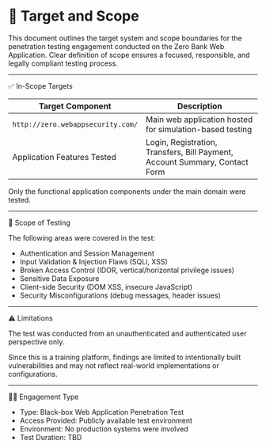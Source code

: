 # 🎯 Target and Scope

This document outlines the target system and scope boundaries for the penetration testing engagement conducted on the Zero Bank Web Application. Clear definition of scope ensures a focused, responsible, and legally compliant testing process.

---

✅ In-Scope Targets

| Target Component                  | Description                                                                 |
| --------------------------------- | --------------------------------------------------------------------------- |
| `http://zero.webappsecurity.com/` | Main web application hosted for simulation-based testing                    |
| Application Features Tested       | Login, Registration, Transfers, Bill Payment, Account Summary, Contact Form |


Only the functional application components under the main domain were tested.

---

🎯 Scope of Testing

The following areas were covered in the test:

- Authentication and Session Management
- Input Validation & Injection Flaws (SQLi, XSS)
- Broken Access Control (IDOR, vertical/horizontal privilege issues)
- Sensitive Data Exposure
- Client-side Security (DOM XSS, insecure JavaScript)
- Security Misconfigurations (debug messages, header issues)

---

⚠️ Limitations

  The test was conducted from an unauthenticated and authenticated user perspective only.

  Since this is a training platform, findings are limited to intentionally built vulnerabilities and may not reflect real-world implementations or configurations.

---

👨‍💻 Engagement Type

  - Type: Black-box Web Application Penetration Test
  - Access Provided: Publicly available test environment
  - Environment: No production systems were involved
  - Test Duration: TBD
